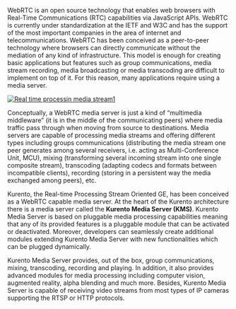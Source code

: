 WebRTC is an open source technology that enables web browsers with Real-Time
Communications (RTC) capabilities via JavaScript APIs. WebRTC is currently under
standardization at the IETF and W3C and has the support of the most important
companies in the area of internet and telecommunications. WebRTC has been
conceived as a peer-to-peer technology where browsers can directly communicate
without the mediation of any kind of infrastructure. This model is enough for
creating basic applications but features such as group communications, media
stream recording, media broadcasting or media transcoding are difficult to
implement on top of it. For this reason, many applications require using a media
server.

[![Real time processin media
stream1](images/Real-time-processin-media-stream1.png)](images/Real-time-processin-media-stream1.png)

Conceptually, a WebRTC media server is just a kind of “multimedia middleware”
(it is in the middle of the communicating peers) where media traffic pass
through when moving from source to destinations. Media servers are capable of
processing media streams and offering different types including groups
communications (distributing the media stream one peer generates among several
receivers, i.e. acting as Multi-Conference Unit, MCU), mixing (transforming
several incoming stream into one single composite stream), transcoding (adapting
codecs and formats between incompatible clients), recording (storing in a
persistent way the media exchanged among peers), etc.

Kurento, the Real-time Processing Stream Oriented GE, has been conceived as a
WebRTC capable media server. At the heart of the Kurento architecture there is a
media server called the **Kurento Media Server (KMS)**. Kurento Media Server is
based on pluggable media processing capabilities meaning that any of its
provided features is a pluggable module that can be activated or deactivated.
Moreover, developers can seamlessly create additional modules extending Kurento
Media Server with new functionalities which can be plugged dynamically.

Kurento Media Server provides, out of the box, group communications, mixing,
transcoding, recording and playing. In addition, it also provides advanced
modules for media processing including computer vision, augmented reality, alpha
blending and much more. Besides, Kurento Media Server is capable of receiving
video streams from most types of IP cameras supporting the RTSP or HTTP
protocols.
